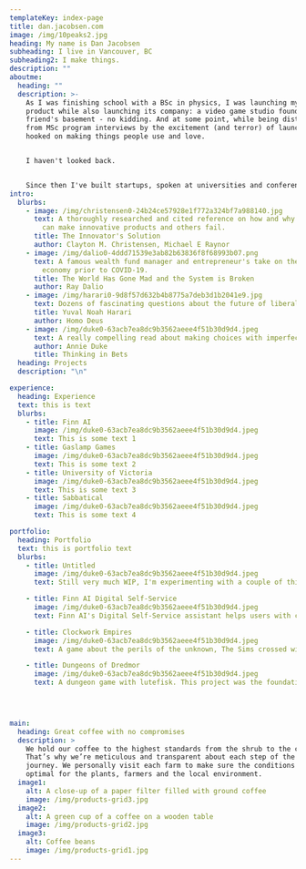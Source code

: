 ```yaml
---
templateKey: index-page
title: dan.jacobsen.com
image: /img/10peaks2.jpg
heading: My name is Dan Jacobsen
subheading: I live in Vancouver, BC
subheading2: I make things.
description: ""
aboutme:
  heading: ""
  description: >-
    As I was finishing school with a BSc in physics, I was launching my first
    product while also launching its company: a video game studio founded in my
    friend's basement - no kidding. And at some point, while being distracted
    from MSc program interviews by the excitement (and terror) of launch, I got
    hooked on making things people use and love.


    I haven't looked back.


    Since then I've built startups, spoken at universities and conferences, and worked with some amazing teams of engineers, designers, artists and data scientists to build products people really value.
intro:
  blurbs:
    - image: /img/christensen0-24b24ce57928e1f772a324bf7a988140.jpg
      text: A thoroughly researched and cited reference on how and why some companies
        can make innovative products and others fail.
      title: The Innovator's Solution
      author: Clayton M. Christensen, Michael E Raynor
    - image: /img/dalio0-4ddd71539e3ab82b63836f8f68993b07.png
      text: A famous wealth fund manager and entrepreneur's take on the state of the
        economy prior to COVID-19.
      title: The World Has Gone Mad and the System is Broken
      author: Ray Dalio
    - image: /img/harari0-9d8f57d632b4b8775a7deb3d1b2041e9.jpg
      text: Dozens of fascinating questions about the future of liberalism.
      title: Yuval Noah Harari
      author: Homo Deus
    - image: /img/duke0-63acb7ea8dc9b3562aeee4f51b30d9d4.jpeg
      text: A really compelling read about making choices with imperfect information.
      author: Annie Duke
      title: Thinking in Bets
  heading: Projects
  description: "\n"

experience:
  heading: Experience
  text: this is text
  blurbs:
    - title: Finn AI
      image: /img/duke0-63acb7ea8dc9b3562aeee4f51b30d9d4.jpeg
      text: This is some text 1
    - title: Gaslamp Games
      image: /img/duke0-63acb7ea8dc9b3562aeee4f51b30d9d4.jpeg
      text: This is some text 2
    - title: University of Victoria
      image: /img/duke0-63acb7ea8dc9b3562aeee4f51b30d9d4.jpeg
      text: This is some text 3
    - title: Sabbatical
      image: /img/duke0-63acb7ea8dc9b3562aeee4f51b30d9d4.jpeg
      text: This is some text 4

portfolio:
  heading: Portfolio
  text: this is portfolio text
  blurbs:
    - title: Untitled
      image: /img/duke0-63acb7ea8dc9b3562aeee4f51b30d9d4.jpeg
      text: Still very much WIP, I'm experimenting with a couple of things. First, the weirdness of actual orbital mechanics. And second, the relaxing feeling of watching complex simulations at work.

    - title: Finn AI Digital Self-Service
      image: /img/duke0-63acb7ea8dc9b3562aeee4f51b30d9d4.jpeg
      text: Finn AI's Digital Self-Service assistant helps users with common banking problems that can't be resolved easily via mobile or web. The product saved end users time, and both reduced operational costs and built trust for financial institutions.

    - title: Clockwork Empires
      image: /img/duke0-63acb7ea8dc9b3562aeee4f51b30d9d4.jpeg
      text: A game about the perils of the unknown, The Sims crossed with Settlers, and H.P. Lovecraft. This project was a labor of love, but was ultimately overly ambitious and suffered from scope creep and unwieldy systems.

    - title: Dungeons of Dredmor
      image: /img/duke0-63acb7ea8dc9b3562aeee4f51b30d9d4.jpeg
      text: A dungeon game with lutefisk. This project was the foundation for the game studio Gaslamp Games, worked on in basements and couches on evenings and weekends, while everyone in the team was busy with their full-time job or school.


 

main:
  heading: Great coffee with no compromises
  description: >
    We hold our coffee to the highest standards from the shrub to the cup.
    That’s why we’re meticulous and transparent about each step of the coffee’s
    journey. We personally visit each farm to make sure the conditions are
    optimal for the plants, farmers and the local environment.
  image1:
    alt: A close-up of a paper filter filled with ground coffee
    image: /img/products-grid3.jpg
  image2:
    alt: A green cup of a coffee on a wooden table
    image: /img/products-grid2.jpg
  image3:
    alt: Coffee beans
    image: /img/products-grid1.jpg
---
```

